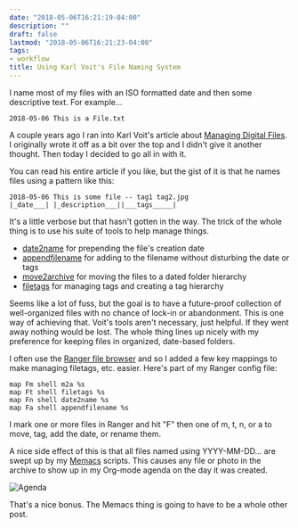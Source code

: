 ```yaml
---
date: "2018-05-06T16:21:19-04:00"
description: ""
draft: false
lastmod: "2018-05-06T16:21:23-04:00"
tags:
- workflow
title: Using Karl Voit's File Naming System
---
```


I name most of my files with an ISO formatted date and then some descriptive text. For example...

`2018-05-06 This is a File.txt`

A couple years ago I ran into Karl Voit's article about [Managing Digital
Files](http://karl-voit.at/managing-digital-photographs/). I originally wrote it
off as a bit over the top and I didn't give it another thought. Then today I decided
to go all in with it.

You can read his entire article if you like, but the gist of it is that he names
files using a pattern like this:

```
2018-05-06 This is some file -- tag1 tag2.jpg
|_date___| |_description___||___tags_____|
```

It's a little verbose but that hasn't gotten in the way. The trick of the
whole thing is to use his suite of tools to help manage things.

- [date2name](https://github.com/novoid/date2name) for prepending the file's creation date
- [appendfilename](https://github.com/novoid/appendfilename) for adding to the filename without disturbing the date or tags
- [move2archive](https://github.com/novoid/move2archive) for moving the files to a dated folder hierarchy 
- [filetags](https://github.com/novoid/filetags) for managing tags and creating a tag hierarchy

Seems like a lot of fuss, but the goal is to have a future-proof collection of
well-organized files with no chance of lock-in or abandonment. This is one way
of achieving that. Voit's tools aren't necessary, just helpful. If they went
away nothing would be lost. The whole thing lines up nicely with my preference
for keeping files in organized, date-based folders.

I often use the [Ranger file browser](https://github.com/ranger/ranger) and so I
added a few key mappings to make managing filetags, etc. easier. Here's part of
my Ranger config file:

```
map Fm shell m2a %s
map Ft shell filetags %s
map Fn shell date2name %s
map Fa shell appendfilename %s
```

I mark one or more files in Ranger and hit "F" then one of m, t, n, or a to
move, tag, add the date, or rename them.

A nice side effect of this is that all files named using YYYY-MM-DD... are swept
up by my [Memacs](https://github.com/novoid/Memacs) scripts. This causes any
file or photo in the archive to show up in my Org-mode agenda on the day it was
created.

<img src="/img/2018/2018-05-06_agenda.png" alt="Agenda"/>

That's a nice bonus. The Memacs thing is going to have to be a whole other post.
